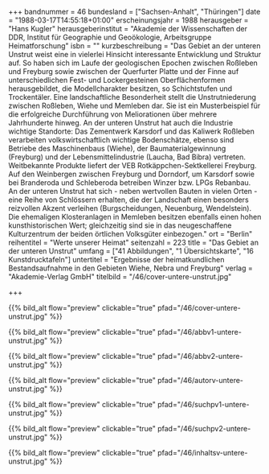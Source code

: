 +++
bandnummer = 46
bundesland = ["Sachsen-Anhalt", "Thüringen"]
date = "1988-03-17T14:55:18+01:00"
erscheinungsjahr = 1988
herausgeber = "Hans Kugler"
herausgeberinstitut = "Akademie der Wissenschaften der DDR, Institut für Geographie und Geoökologie, Arbeitsgruppe Heimatforschung"
isbn = ""
kurzbeschreibung = "Das Gebiet an der unteren Unstrut weist eine in vielerlei Hinsicht interessante Entwicklung und Struktur auf. So haben sich im Laufe der geologischen Epochen zwischen Roßleben und Freyburg sowie zwischen der Querfurter Platte und der Finne auf unterschiedlichen Fest- und Lockergesteinen Oberflächenformen herausgebildet, die Modellcharakter besitzen, so Schichtstufen und Trockentäler. Eine landschaftliche Besonderheit stellt die Unstrutniederung zwischen Roßleben, Wiehe und Memleben dar. Sie ist ein Musterbeispiel für die erfolgreiche Durchführung von Meliorationen über mehrere Jahrhunderte hinweg. An der unteren Unstrut hat auch die Industrie wichtige Standorte: Das Zementwerk Karsdorf und das Kaliwerk Roßleben verarbeiten volkswirtschaftlich wichtige Bodenschätze, ebenso sind Betriebe des Maschinenbaus (Wiehe), der Baumaterialgewinnung (Freyburg) und der Lebensmittelindustrie (Laucha, Bad Bibra) vertreten. Weitbekannte Produkte liefert der VEB Rotkäppchen-Sektkellerei Freyburg. Auf den Weinbergen zwischen Freyburg und Dorndorf, um Karsdorf sowie bei Branderoda und Schleberoda betreiben Winzer bzw. LPGs Rebanbau. An der unteren Unstrut hat sich - neben wertvollen Bauten in vielen Orten - eine Reihe von Schlössern erhalten, die der Landschaft einen besonders reizvollen Akzent verleihen (Burgscheidungen, Neuenburg, Wendelstein). Die ehemaligen Klosteranlagen in Memleben besitzen ebenfalls einen hohen kunsthistorischen Wert; gleichzeitig sind sie in das neugeschaffene Kulturzentrum der beiden örtlichen Volksgüter einbezogen."
ort = "Berlin"
reihentitel = "Werte unserer Heimat"
seitenzahl = 223
title = "Das Gebiet an der unteren Unstrut"
umfang = ["41 Abbildungen", "1 Übersichtskarte", "16 Kunstdrucktafeln"]
untertitel = "Ergebnisse der heimatkundlichen Bestandsaufnahme in den Gebieten Wiehe, Nebra und Freyburg"
verlag = "Akademie-Verlag GmbH"
titelbild = "/46/cover-untere-unstrut.jpg"

+++

{{% bild_alt flow="preview" clickable="true" pfad="/46/cover-untere-unstrut.jpg"   %}}

{{% bild_alt flow="preview" clickable="true" pfad="/46/abbv1-untere-unstrut.jpg"   %}}

{{% bild_alt flow="preview" clickable="true" pfad="/46/abbv2-untere-unstrut.jpg"   %}}

{{% bild_alt flow="preview" clickable="true" pfad="/46/autorv-untere-unstrut.jpg"   %}}

{{% bild_alt flow="preview" clickable="true" pfad="/46/suchpv1-untere-unstrut.jpg"   %}}

{{% bild_alt flow="preview" clickable="true" pfad="/46/suchpv2-untere-unstrut.jpg"   %}}

{{% bild_alt flow="preview" clickable="true" pfad="/46/inhaltsv-untere-unstrut.jpg"   %}}
